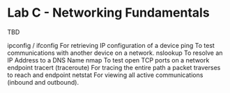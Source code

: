 # Lab C - Networking Fundamentals



TBD

ipconfig / ifconfig
	For retrieving IP configuration of a device
ping
	To test communications with another device on a network.
nslookup
	To resolve an IP Address to a DNS Name
nmap
	To test open TCP ports on a network endpoint
tracert (traceroute)
	For tracing the entire path a packet traverses to reach and endpoint
netstat
	For viewing all active communications (inbound and outbound).
